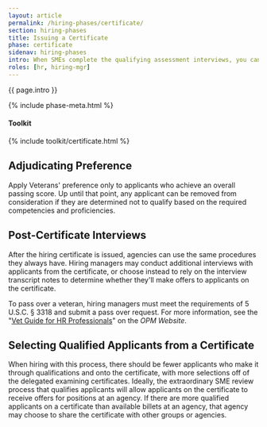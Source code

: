 ```yaml
---
layout: article
permalink: /hiring-phases/certificate/
section: hiring-phases
title: Issuing a Certificate
phase: certificate
sidenav: hiring-phases
intro: When SMEs complete the qualifying assessment interviews, you can adjudicate veterans' preference and assign categories based on whether the applicant met or exceeded the requirements during the interviews. After you issue a hiring certificate to the hiring manager, they can either conduct additional interviews or make selections based on transcripts from the phone assessment interviews.
roles: [hr, hiring-mgr]
---
```


<p class="usa-intro">
  {{ page.intro }}
</p>

{% include phase-meta.html %}

<div class="chp-toolkit">
  <h4 class="chp-toolkit__title">Toolkit</h4>
  {% include toolkit/certificate.html %}
</div>

## Adjudicating Preference

Apply Veterans' preference only to applicants who achieve an overall passing score. Up until that point, any applicant can be removed from consideration if they are determined not to qualify based on the required competencies and proficiencies.

## Post-Certificate Interviews

After the hiring certificate is issued, agencies can use the same procedures they always have. Hiring managers may conduct additional interviews with applicants from the certificate, or choose instead to rely on the interview transcript notes to determine whether they'll make offers to applicants on the certificate.

To pass over a veteran, hiring managers must meet the requirements of 5 U.S.C. § 3318 and submit a pass over request. For more information, see the "[Vet Guide for HR Professionals](https://www.opm.gov/policy-data-oversight/veterans-services/vet-guide-for-hr-professionals/)" on the *OPM Website*.

## Selecting Qualified Applicants from a Certificate

When hiring with this process, there should be fewer applicants who make it through qualifications and onto the certificate, with more selections off of the delegated examining certificates. Ideally, the extraordinary SME review process that qualifies applicants will allow applicants on the certificate to receive offers for positions at an agency. If there are more qualified applicants on a certificate than available billets at an agency, that agency may choose to share the certificate with other groups or agencies.
